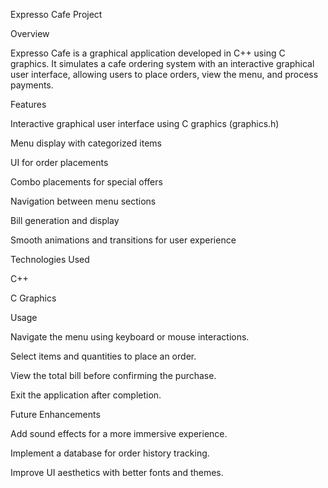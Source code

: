 Expresso Cafe Project

Overview

Expresso Cafe is a graphical application developed in C++ using C graphics. It simulates a cafe ordering system with an interactive graphical user interface, allowing users to place orders, view the menu, and process payments.

Features

Interactive graphical user interface using C graphics (graphics.h)

Menu display with categorized items

UI for order placements

Combo placements for special offers

Navigation between menu sections

Bill generation and display

Smooth animations and transitions for user experience

Technologies Used

C++

C Graphics

Usage

Navigate the menu using keyboard or mouse interactions.

Select items and quantities to place an order.

View the total bill before confirming the purchase.

Exit the application after completion.

Future Enhancements

Add sound effects for a more immersive experience.

Implement a database for order history tracking.

Improve UI aesthetics with better fonts and themes.

